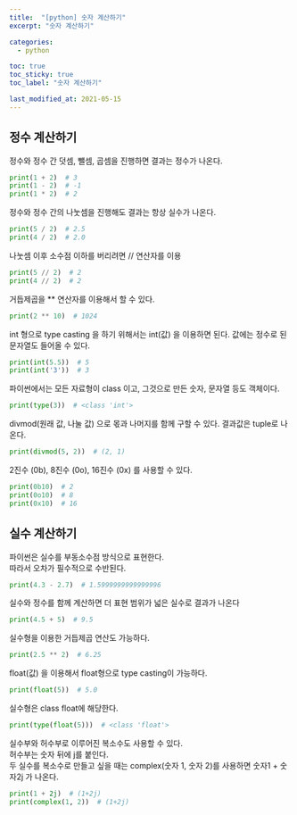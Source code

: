 ```yaml
---
title:  "[python] 숫자 계산하기"
excerpt: "숫자 계산하기"

categories:
  - python

toc: true
toc_sticky: true
toc_label: "숫자 계산하기"

last_modified_at: 2021-05-15
---
```


## 정수 계산하기
정수와 정수 간 덧셈, 뺄셈, 곱셈을 진행하면 결과는 정수가 나온다.
```python
print(1 + 2)  # 3
print(1 - 2)  # -1
print(1 * 2)  # 2
```

정수와 정수 간의 나눗셈을 진행해도 결과는 항상 실수가 나온다.
```python
print(5 / 2)  # 2.5
print(4 / 2)  # 2.0
```

나눗셈 이후 소수점 이하를 버리려면 // 연산자를 이용
```python
print(5 // 2)  # 2
print(4 // 2)  # 2
```

거듭제곱을 ** 연산자를 이용해서 할 수 있다.
```python
print(2 ** 10)  # 1024
```

int 형으로 type casting 을 하기 위해서는 int(값) 을 이용하면 된다.
값에는 정수로 된 문자열도 들어올 수 있다.
```python
print(int(5.5))  # 5
print(int('3'))  # 3
```

파이썬에서는 모든 자료형이 class 이고, 그것으로 만든 숫자, 문자열 등도 객체이다.
```python
print(type(3))  # <class 'int'>
```

divmod(원래 값, 나눌 값) 으로 몫과 나머지를 함께 구할 수 있다.
결과값은 tuple로 나온다.
```python
print(divmod(5, 2))  # (2, 1)
```

2진수 (0b), 8진수 (0o), 16진수 (0x) 를 사용할 수 있다.
```python
print(0b10)  # 2
print(0o10)  # 8
print(0x10)  # 16
```

## 실수 계산하기

파이썬은 실수를 부동소수점 방식으로 표현한다.<br>
따라서 오차가 필수적으로 수반된다.
```python
print(4.3 - 2.7)  # 1.5999999999999996
```

실수와 정수를 함께 계산하면 더 표현 범위가 넓은 실수로 결과가 나온다
```python
print(4.5 + 5)  # 9.5
```

실수형을 이용한 거듭제곱 연산도 가능하다.
```python
print(2.5 ** 2)  # 6.25
```

float(값) 을 이용해서 float형으로 type casting이 가능하다.
```python
print(float(5))  # 5.0
```

실수형은  class float에 해당한다.
```python
print(type(float(5)))  # <class 'float'>
```

실수부와 허수부로 이루어진 복소수도 사용할 수 있다.<br>
허수부는 숫자 뒤에 j를 붙인다.<br>
두 실수를 복소수로 만들고 싶을 때는 complex(숫자 1, 숫자 2)를 사용하면 숫자1 + 숫자2j 가 나온다.
```python
print(1 + 2j)  # (1+2j)
print(complex(1, 2))  # (1+2j)
```